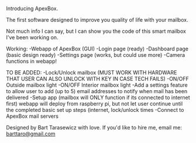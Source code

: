 Introducing ApexBox. 

The first software designed to improve you quality of life with your mailbox. 

Not much info I can say, but I can show you the code of this smart mailbox I've been working on.

Working:
-Webapp of ApexBox (GUI)
-Login page (ready)
-Dashboard page (basic design ready)
-Settings page (works, but could use more)
-Camera functions in webapp!

TO BE ADDED:
-Lock/Unlock mailbox 
(MUST WORK WITH HARDWARE THAT USER CAN ALSO UNLOCK WITH KEY IN CASE TECH FAILS)
-ON/OFF Outside mailbox light
-ON/OFF Interior mailbox light
-Add a settings feature to allow user to add (up to 5) email addresses to notify when mail has been delivered
-Setup app (mailbox will ONLY function if its connected to internet first) webapp will deploy from raspberry pi,
but not let user continue until the completed basic set up steps (internet, lock/unlock times
-Connect to ApexBox mail servers


Designed by Bart Tarasewicz with love. 
If you'd like to hire me, email me: barttaro@gmail.com
